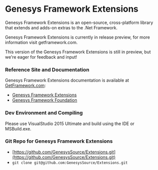 # Genesys Framework Extensions
Genesys Framework Extensions is an open-source, cross-platform library that extends and adds-on extras to the .Net Framework.

Genesys Framework Extensions is currently in release preview, for more information visit getframework.com.

This version of the Genesys Framework Extensions is still in preview, but we're eager for feedback and input!

### Reference Site and Documentation
Genesys Framework Extensions documentation is available at [GetFramework.com](http://www.GetFramework.com):

* [Genesys Framework Extensions](http://docs.GetFramework.com/reference/Genesys-Framework-Extensions)
* [Genesys Framework Foundation](http://docs.GetFramework.com/reference/Genesys-Framework-Foundation)

### Dev Environment and Compiling
Please use VisualStudio 2015 Ultimate and build using the IDE or MSBuild.exe.

### Git Repo for Genesys Framework Extensions
- [https://github.com/GenesysSource/Extensions.git](https://github.com/GenesysSource/Extensions.git)
- `git clone git@github.com:GenesysSource/Extensions.git`
